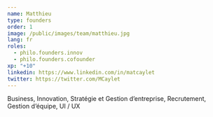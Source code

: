 ```yaml
---
name: Matthieu
type: founders
order: 1
image: /public/images/team/matthieu.jpg
lang: fr
roles:
  - philo.founders.innov
  - philo.founders.cofounder
xp: "+10"
linkedin: https://www.linkedin.com/in/matcaylet
twitter: https://twitter.com/MCaylet
---
```


Business, Innovation, Stratégie et Gestion d’entreprise, Recrutement, Gestion d’équipe, UI / UX

